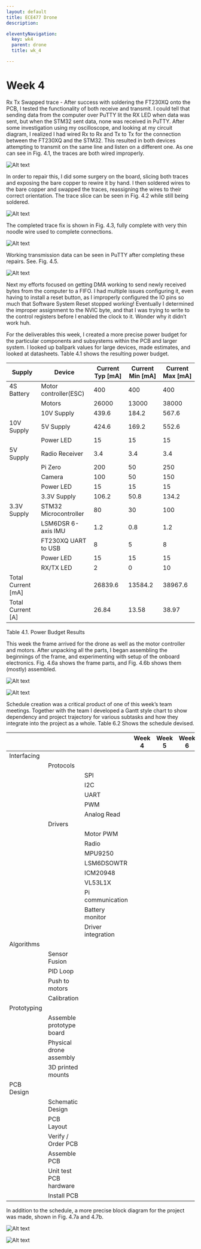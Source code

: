 ```yaml
---
layout: default
title: ECE477 Drone
description:

eleventyNavigation:
  key: wk4
  parent: drone
  title: wk_4

---
```


# Week 4

Rx Tx Swapped trace - After success with soldering the FT230XQ onto the PCB, I tested the functionality of both receive and transmit. I could tell that sending data from the computer over PuTTY lit the RX LED when data was sent, but when the STM32 sent data, none was received in PuTTY. After some investigation using my oscilloscope, and looking at my circuit diagram, I realized I had wired Rx to Rx and Tx to Tx for the connection between the FT230XQ and the STM32. This resulted in both devices attempting to transmit on the same line and listen on a different one. As one can see in Fig. 4.1, the traces are both wired improperly.

![Alt text](image.png "Fig. 4.1. USART_RX Trace")

In order to repair this, I did some surgery on the board, slicing both traces and exposing the bare copper to rewire it by hand. I then soldered wires to the bare copper and swapped the traces, reassigning the wires to their correct orientation. The trace slice can be seen in Fig. 4.2 while still being soldered.

![Alt text](image-1.png "Fig. 4.2. Sliced traces and exposed, tinned copper on RX+TX traces. (Taken via magnifying scope)")

The completed trace fix is shown in Fig. 4.3, fully complete with very thin noodle wire used to complete connections.

![Alt text](image-2.png "Fig. 4.3. Completed repairs to UART")

Working transmission data can be seen in PuTTY after completing these repairs. See. Fig. 4.5.

![Alt text](image-3.png "Fig. 4.5. Working Putty Data")

Next my efforts focused on getting DMA working to send newly received bytes from the computer to a FIFO. I had multiple issues configuring it, even having to install a reset button, as I improperly configured the IO pins so much that Software System Reset stopped working! Eventually I determined the improper assignment to the NVIC byte, and that I was trying to write to the control registers before I enabled the clock to it. Wonder why it didn’t work huh.

For the deliverables this week, I created a more precise power budget for the particular components and subsystems within the PCB and larger system. I looked up ballpark values for large devices, made estimates, and looked at datasheets. Table 4.1 shows the resulting power budget.

<div class="d-flex justify-content-center">

| Supply             | Device                | Current Typ [mA] | Current Min [mA] | Current Max [mA] |
| ------------------ | --------------------- | ---------------- | ---------------- | ---------------- |
| 4S Battery         | Motor controller(ESC) | 400              | 400              | 400              |
|                    | Motors                | 26000            | 13000            | 38000            |
|                    | 10V Supply            | 439.6            | 184.2            | 567.6            |
| 10V Supply         | 5V Supply             | 424.6            | 169.2            | 552.6            |
|                    | Power LED             | 15               | 15               | 15               |
| 5V Supply          | Radio Receiver        | 3.4              | 3.4              | 3.4              |
|                    | Pi Zero               | 200              | 50               | 250              |
|                    | Camera                | 100              | 50               | 150              |
|                    | Power LED             | 15               | 15               | 15               |
|                    | 3.3V Supply           | 106.2            | 50.8             | 134.2            |
| 3.3V Supply        | STM32 Microcontroller | 80               | 30               | 100              |
|                    | LSM6DSR 6-axis IMU    | 1.2              | 0.8              | 1.2              |
|                    | FT230XQ UART to USB   | 8                | 5                | 8                |
|                    | Power LED             | 15               | 15               | 15               |
|                    | RX/TX LED             | 2                | 0                | 10               |
| Total Current [mA] |                       | 26839.6          | 13584.2          | 38967.6          |
| Total Current [A]  |                       | 26.84            | 13.58            | 38.97            |

</div>
<div class="d-flex justify-content-center">
Table 4.1. Power Budget Results
</div>

This week the frame arrived for the drone as well as the motor controller and motors. After unpacking all the parts, I began assembling the beginnings of the frame, and experimenting with setup of the onboard electronics. Fig. 4.6a shows the frame parts, and Fig. 4.6b shows them (mostly) assembled.

![Alt text](image-4.png " ")

![Alt text](image-5.png "Fig. 4.6a,b. Parts and assembled drone frame")

Schedule creation was a critical product of one of this week’s team meetings. Together with the team I developed a Gantt style chart to show dependency and project trajectory for various subtasks and how they integrate into the project as a whole. Table 6.2 Shows the schedule devised.

<div class="d-flex justify-content-center">

|             |                          |                    | Week 4                                               | Week 5                                               | Week 6                                             | Week 7                                             | Week 8                                             | Week 9 | Week 10                                           | Week 11                                           | Week 12                                           | Week 13                                           | Week 14 | Week 15 | Week 16 |
| ----------- | ------------------------ | ------------------ | ---------------------------------------------------- | ---------------------------------------------------- | -------------------------------------------------- | -------------------------------------------------- | -------------------------------------------------- | ------ | ------------------------------------------------- | ------------------------------------------------- | ------------------------------------------------- | ------------------------------------------------- | ------- | ------- | ------- |
| Interfacing |                          |                    |                                                      |                                                      |                                                    |                                                    |                                                    |        |                                                   |                                                   |                                                   |                                                   |         |         |
|             | Protocols                |                    |                                                      |                                                      |                                                    |                                                    |                                                    |        |                                                   |                                                   |                                                   |                                                   |         |         |         |
|             |                          | SPI                | <div class="p-3 mb-2 bg-secondary text-white"></div> | <div class="p-3 mb-2 bg-secondary text-white"></div> |                                                    |                                                    |                                                    |        |                                                   |                                                   |                                                   |                                                   |         |         |         |
|             |                          | I2C                | <div class="p-3 mb-2 bg-secondary text-white"></div> | <div class="p-3 mb-2 bg-secondary text-white"></div> |                                                    |                                                    |                                                    |        |                                                   |                                                   |                                                   |                                                   |         |         |         |
|             |                          | UART               | <div class="p-3 mb-2 bg-secondary text-white"></div> | <div class="p-3 mb-2 bg-secondary text-white"></div> |                                                    |                                                    |                                                    |        |                                                   |                                                   |                                                   |                                                   |         |         |         |
|             |                          | PWM                | <div class="p-3 mb-2 bg-secondary text-white"></div> | <div class="p-3 mb-2 bg-secondary text-white"></div> |                                                    |                                                    |                                                    |        |                                                   |                                                   |                                                   |                                                   |         |         |         |
|             |                          | Analog Read        |                                                      |                                                      |                                                    |                                                    |                                                    |        |                                                   |                                                   |                                                   |                                                   |         |         |         |
|             | Drivers                  |                    |                                                      |                                                      |                                                    |                                                    |                                                    |        |                                                   |                                                   |                                                   |                                                   |         |         |         |
|             |                          | Motor PWM          |                                                      | <div class="p-3 mb-2 bg-primary text-white"></div>   | <div class="p-3 mb-2 bg-primary text-white"></div> |                                                    |                                                    |        |                                                   |                                                   |                                                   |                                                   |         |         |         |
|             |                          | Radio              |                                                      | <div class="p-3 mb-2 bg-primary text-white"></div>   | <div class="p-3 mb-2 bg-primary text-white"></div> |                                                    |                                                    |        |                                                   |                                                   |                                                   |                                                   |         |         |         |
|             |                          | MPU9250            |                                                      | <div class="p-3 mb-2 bg-primary text-white"></div>   | <div class="p-3 mb-2 bg-primary text-white"></div> |                                                    |                                                    |        |                                                   |                                                   |                                                   |                                                   |         |         |         |
|             |                          | LSM6DSOWTR         |                                                      | <div class="p-3 mb-2 bg-primary text-white"></div>   | <div class="p-3 mb-2 bg-primary text-white"></div> |                                                    |                                                    |        |                                                   |                                                   |                                                   |                                                   |         |         |         |
|             |                          | ICM20948           |                                                      | <div class="p-3 mb-2 bg-primary text-white"></div>   | <div class="p-3 mb-2 bg-primary text-white"></div> |                                                    |                                                    |        |                                                   |                                                   |                                                   |                                                   |         |         |         |
|             |                          | VL53L1X            |                                                      | <div class="p-3 mb-2 bg-primary text-white"></div>   | <div class="p-3 mb-2 bg-primary text-white"></div> |                                                    |                                                    |        |                                                   |                                                   |                                                   |                                                   |         |         |         |
|             |                          | Pi communication   |                                                      | <div class="p-3 mb-2 bg-primary text-white"></div>   | <div class="p-3 mb-2 bg-primary text-white"></div> |                                                    |                                                    |        |                                                   |                                                   |                                                   |                                                   |         |         |         |
|             |                          | Battery monitor    |                                                      |                                                      |                                                    |                                                    |                                                    |        |                                                   |                                                   |                                                   |                                                   |         |         |         |
|             |                          | Driver integration |                                                      |                                                      | <div class="p-3 mb-2 bg-primary text-white"></div> | <div class="p-3 mb-2 bg-primary text-white"></div> | <div class="p-3 mb-2 bg-primary text-white"></div> |        |                                                   |                                                   |                                                   |                                                   |         |         |         |
| Algorithms  |                          |                    |                                                      |                                                      |                                                    |                                                    |                                                    |        |                                                   |                                                   |                                                   |                                                   |         |         |
|             | Sensor Fusion            |                    |                                                      |                                                      | <div class="p-3 mb-2 bg-danger text-white"></div>  | <div class="p-3 mb-2 bg-danger text-white"></div>  |                                                    |        |                                                   |                                                   |                                                   |                                                   |         |         |         |
|             | PID Loop                 |                    |                                                      |                                                      | <div class="p-3 mb-2 bg-danger text-white"></div>  | <div class="p-3 mb-2 bg-danger text-white"></div>  |                                                    |        |                                                   |                                                   |                                                   |                                                   |         |         |         |
|             | Push to motors           |                    |                                                      |                                                      | <div class="p-3 mb-2 bg-danger text-white"></div>  | <div class="p-3 mb-2 bg-danger text-white"></div>  |                                                    |        |                                                   |                                                   |                                                   |                                                   |         |         |         |
|             | Calibration              |                    |                                                      |                                                      |                                                    | <div class="p-3 mb-2 bg-danger text-white"></div>  | <div class="p-3 mb-2 bg-danger text-white"></div>  |        |                                                   |                                                   |                                                   |                                                   |         |         |         |
| Prototyping |                          |                    |                                                      |                                                      |                                                    |                                                    |                                                    |        |                                                   |                                                   |                                                   |                                                   |         |         |
|             | Assemble prototype board |                    |                                                      |                                                      | <div class="p-3 mb-2 bg-info text-white"></div>    | <div class="p-3 mb-2 bg-info text-white"></div>    | <div class="p-3 mb-2 bg-info text-white"></div>    |        |                                                   |                                                   |                                                   |                                                   |         |         |         |
|             | Physical drone assembly  |                    | <div class="p-3 mb-2 bg-success text-white"></div>   | <div class="p-3 mb-2 bg-success text-white"></div>   |                                                    |                                                    |                                                    |        |                                                   |                                                   |                                                   |                                                   |         |         |         |
|             | 3D printed mounts        |                    |                                                      | <div class="p-3 mb-2 bg-success text-white"></div>   | <div class="p-3 mb-2 bg-success text-white"></div> | <div class="p-3 mb-2 bg-success text-white"></div> |                                                    |        |                                                   |                                                   |                                                   |                                                   |         |         |         |
| PCB Design  |                          |                    |                                                      |                                                      |                                                    |                                                    |                                                    |        |                                                   |                                                   |                                                   |                                                   |         |         |
|             | Schematic Design         |                    | <div class="p-3 mb-2 bg-warning text-dark"></div>    | <div class="p-3 mb-2 bg-warning text-dark"></div>    |                                                    |                                                    |                                                    |        |                                                   |                                                   |                                                   |                                                   |         |         |         |
|             | PCB Layout               |                    |                                                      | <div class="p-3 mb-2 bg-warning text-dark"></div>    | <div class="p-3 mb-2 bg-warning text-dark"></div>  | <div class="p-3 mb-2 bg-warning text-dark"></div>  |                                                    |        |                                                   |                                                   |                                                   |                                                   |         |         |         |
|             | Verify / Order PCB       |                    |                                                      |                                                      |                                                    |                                                    | <div class="p-3 mb-2 bg-warning text-dark"></div>  |        |                                                   |                                                   |                                                   |                                                   |         |         |         |
|             | Assemble PCB             |                    |                                                      |                                                      |                                                    |                                                    |                                                    |        | <div class="p-3 mb-2 bg-warning text-dark"></div> | <div class="p-3 mb-2 bg-warning text-dark"></div> |                                                   |                                                   |         |         |         |
|             | Unit test PCB hardware   |                    |                                                      |                                                      |                                                    |                                                    |                                                    |        |                                                   | <div class="p-3 mb-2 bg-warning text-dark"></div> | <div class="p-3 mb-2 bg-warning text-dark"></div> |                                                   |         |         |         |
|             | Install PCB              |                    |                                                      |                                                      |                                                    |                                                    |                                                    |        |                                                   |                                                   | <div class="p-3 mb-2 bg-warning text-dark"></div> | <div class="p-3 mb-2 bg-warning text-dark"></div> |         |         |         |

</div>

In addition to the schedule, a more precise block diagram for the project was made, shown in Fig. 4.7a and 4.7b.

![Alt text](image-6.png "Fig. 4.7a. System Block Diagram")

![Alt text](image-7.png "Fig. 4.7b. Flight Controller Block Diagram")

